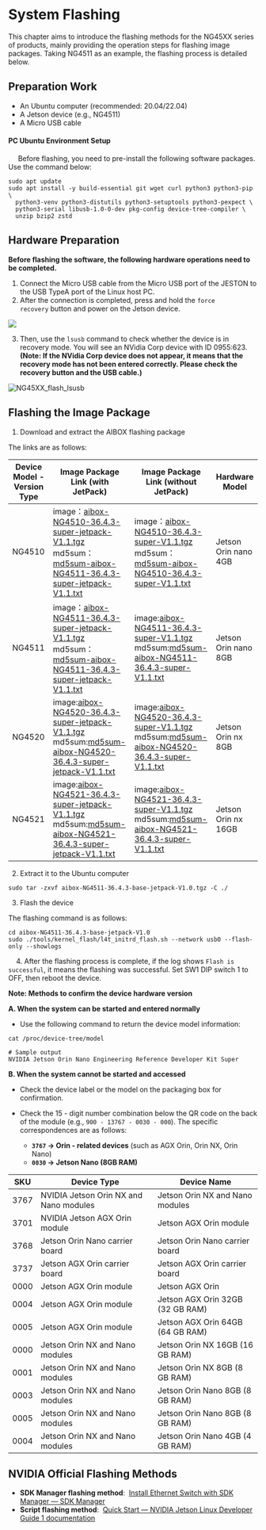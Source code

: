# System  Flashing

This chapter aims to introduce the flashing methods for the NG45XX series of products, mainly providing the operation steps for flashing image packages. Taking NG4511 as an example, the flashing process is detailed below.

## Preparation Work

- An Ubuntu computer (recommended: 20.04/22.04)
- A Jetson device (e.g., NG4511)
- A Micro USB cable

#### PC Ubuntu Environment Setup

     Before flashing, you need to pre-install the following software packages. Use the command below:

```shell
sudo apt update
sudo apt install -y build-essential git wget curl python3 python3-pip \
  python3-venv python3-distutils python3-setuptools python3-pexpect \
  python3-serial libusb-1.0-0-dev pkg-config device-tree-compiler \
  unzip bzip2 zstd
```

## Hardware Preparation

​**​Before flashing the software, the following hardware operations need to be completed.​**​

1. Connect the Micro USB cable from the Micro USB port of the JESTON to the USB TypeA port of the Linux host PC.
2. After the connection is completed, press and hold the `force recovery` button and power on the Jetson device.

![](/img/NG45XX_SOFTWARE/NG45XX_Recovery_SW1.png)

3. Then, use the `lsusb` command to check whether the device is in recovery mode. You will see an NVidia Corp device with ID 0955:623. ​**​(Note: If the NVidia Corp device does not appear, it means that the recovery mode has not been entered correctly. Please check the recovery button and the USB cable.)​**

![NG45XX_flash_lsusb](/img/NG45XX_flash_lsusb.jpg)

## Flashing the Image Package

1. Download and extract the AIBOX flashing package

The links are as follows:

| Device Model - Version Type | Image Package Link (with JetPack)                                                                                                                                                                                                                                                                                                                                                                                                                                        | Image Package Link (without JetPack)                                                                                                                                                                                                                                                                                                                                                                                                     | Hardware Model       |
| --------------------------- | ------------------------------------------------------------------------------------------------------------------------------------------------------------------------------------------------------------------------------------------------------------------------------------------------------------------------------------------------------------------------------------------------------------------------------------------------------------------------ | ---------------------------------------------------------------------------------------------------------------------------------------------------------------------------------------------------------------------------------------------------------------------------------------------------------------------------------------------------------------------------------------------------------------------------------------- | -------------------- |
| NG4510                      | image：[aibox-NG4510-36.4.3-super-jetpack-V1.1.tgz](https://resource-cam-think.oss-cn-hongkong.aliyuncs.com/download/firmware/aibox/NG45XX/36.4.3/v1.1/aibox-NG4510-super_42936/aibox-NG4510-36.4.3-super-jetpack-V1.1.tgz)<br/>md5sum：[md5sum-aibox-NG4511-36.4.3-super-jetpack-V1.1.txt](https://resource-cam-think.oss-cn-hongkong.aliyuncs.com/download/firmware/aibox/NG45XX/36.4.3/v1.1/aibox-NG4511-super_42937/md5sum-aibox-NG4511-36.4.3-super-jetpack-V1.1.txt) | image：[aibox-NG4510-36.4.3-super-V1.1.tgz](https://resource-cam-think.oss-cn-hongkong.aliyuncs.com/download/firmware/aibox/NG45XX/36.4.3/v1.1/aibox-NG4510-super_43202/aibox-NG4510-36.4.3-super-V1.1.tgz)<br/>md5sum：[md5sum-aibox-NG4510-36.4.3-super-V1.1.txt](https://resource-cam-think.oss-cn-hongkong.aliyuncs.com/download/firmware/aibox/NG45XX/36.4.3/v1.1/aibox-NG4510-super_43202/md5sum-aibox-NG4510-36.4.3-super-V1.1.txt) | Jetson Orin nano 4GB |
| NG4511                      | image：[aibox-NG4511-36.4.3-super-jetpack-V1.1.tgz](https://resource-cam-think.oss-cn-hongkong.aliyuncs.com/download/firmware/aibox/NG45XX/36.4.3/v1.1/aibox-NG4511-super_42937/aibox-NG4511-36.4.3-super-jetpack-V1.1.tgz)<br/>md5sum：[md5sum-aibox-NG4511-36.4.3-super-jetpack-V1.1.txt](https://resource-cam-think.oss-cn-hongkong.aliyuncs.com/download/firmware/aibox/NG45XX/36.4.3/v1.1/aibox-NG4511-super_42937/md5sum-aibox-NG4511-36.4.3-super-jetpack-V1.1.txt) | image:[aibox-NG4511-36.4.3-super-V1.1.tgz](https://resource-cam-think.oss-cn-hongkong.aliyuncs.com/download/firmware/aibox/NG45XX/36.4.3/v1.1/aibox-NG4511-super_43203/aibox-NG4511-36.4.3-super-V1.1.tgz)<br/>md5sum:[md5sum-aibox-NG4511-36.4.3-super-V1.1.txt](https://resource-cam-think.oss-cn-hongkong.aliyuncs.com/download/firmware/aibox/NG45XX/36.4.3/v1.1/aibox-NG4511-super_43203/md5sum-aibox-NG4511-36.4.3-super-V1.1.txt) | Jetson Orin nano 8GB |
| NG4520                      | image:[aibox-NG4520-36.4.3-super-jetpack-V1.1.tgz](https://resource-cam-think.oss-cn-hongkong.aliyuncs.com/download/firmware/aibox/NG45XX/36.4.3/v1.1/aibox-NG4520-super_42938/aibox-NG4520-36.4.3-super-jetpack-V1.1.tgz)<br/>md5sum:[md5sum-aibox-NG4520-36.4.3-super-jetpack-V1.1.txt](https://resource-cam-think.oss-cn-hongkong.aliyuncs.com/download/firmware/aibox/NG45XX/36.4.3/v1.1/aibox-NG4520-super_42938/md5sum-aibox-NG4520-36.4.3-super-jetpack-V1.1.txt) | image:[aibox-NG4520-36.4.3-super-V1.1.tgz](https://resource-cam-think.oss-cn-hongkong.aliyuncs.com/download/firmware/aibox/NG45XX/36.4.3/v1.1/aibox-NG4520-super_43204/aibox-NG4520-36.4.3-super-V1.1.tgz)<br/>md5sum:[md5sum-aibox-NG4520-36.4.3-super-V1.1.txt](https://resource-cam-think.oss-cn-hongkong.aliyuncs.com/download/firmware/aibox/NG45XX/36.4.3/v1.1/aibox-NG4520-super_43204/md5sum-aibox-NG4520-36.4.3-super-V1.1.txt) | Jetson Orin nx 8GB   |
| NG4521                      | image:[aibox-NG4521-36.4.3-super-jetpack-V1.1.tgz](https://resource-cam-think.oss-cn-hongkong.aliyuncs.com/download/firmware/aibox/NG45XX/36.4.3/v1.1/aibox-NG4521-super_42939/aibox-NG4521-36.4.3-super-jetpack-V1.1.tgz)<br/>md5sum:[md5sum-aibox-NG4521-36.4.3-super-jetpack-V1.1.txt](https://resource-cam-think.oss-cn-hongkong.aliyuncs.com/download/firmware/aibox/NG45XX/36.4.3/v1.1/aibox-NG4521-super_42939/md5sum-aibox-NG4521-36.4.3-super-jetpack-V1.1.txt) | image:[aibox-NG4521-36.4.3-super-V1.1.tgz](https://resource-cam-think.oss-cn-hongkong.aliyuncs.com/download/firmware/aibox/NG45XX/36.4.3/v1.1/aibox-NG4521-super_43205/aibox-NG4521-36.4.3-super-V1.1.tgz)<br/>md5sum:[md5sum-aibox-NG4521-36.4.3-super-V1.1.txt](https://resource-cam-think.oss-cn-hongkong.aliyuncs.com/download/firmware/aibox/NG45XX/36.4.3/v1.1/aibox-NG4521-super_43205/md5sum-aibox-NG4521-36.4.3-super-V1.1.txt) | Jetson Orin nx 16GB  |

2. Extract it to the Ubuntu computer

```shell
sudo tar -zxvf aibox-NG4511-36.4.3-base-jetpack-V1.0.tgz -C ./
```

3. Flash the device

The flashing command is as follows:

```shell
cd aibox-NG4511-36.4.3-base-jetpack-V1.0
sudo ./tools/kernel_flash/l4t_initrd_flash.sh --network usb0 --flash-only --showlogs
```

    4. After the flashing process is complete, if the log shows `Flash is successful`, it means the flashing was successful. Set SW1 DIP switch 1 to OFF, then reboot the device.

**Note: Methods to confirm the device hardware version​**

**A. When the system can be started and entered normally​**​

- Use the following command to return the device model information:

```shell
cat /proc/device-tree/model

# Sample output
NVIDIA Jetson Orin Nano Engineering Reference Developer Kit Super
```

**B. When the system cannot be started and accessed​** 

- Check the device label or the model on the packaging box for confirmation.

- Check the 15 - digit number combination below the QR code on the back of the module (e.g., `900 - 13767 - 0030 - 000`). The specific correspondences are as follows:
  
  - ​**​`3767` → Orin - related devices​**​ (such as AGX Orin, Orin NX, Orin Nano)
  - ​**​`0030` → Jetson Nano (8GB RAM)​**

| SKU  | Device Type                            | Device Name                      |
| ---- | -------------------------------------- | -------------------------------- |
| 3767 | NVIDIA Jetson Orin NX and Nano modules | Jetson Orin NX and Nano modules  |
| 3701 | NVIDIA Jetson AGX Orin module          | Jetson AGX Orin module           |
| 3768 | Jetson Orin Nano carrier board         | Jetson Orin Nano carrier board   |
| 3737 | Jetson AGX Orin carrier board          | Jetson AGX Orin carrier board    |
| 0000 | Jetson AGX Orin module                 | Jetson AGX Orin                  |
| 0004 | Jetson AGX Orin module                 | Jetson AGX Orin 32GB (32 GB RAM) |
| 0005 | Jetson AGX Orin module                 | Jetson AGX Orin 64GB (64 GB RAM) |
| 0000 | Jetson Orin NX and Nano modules        | Jetson Orin NX 16GB (16 GB RAM)  |
| 0001 | Jetson Orin NX and Nano modules        | Jetson Orin NX 8GB (8 GB RAM)    |
| 0003 | Jetson Orin NX and Nano modules        | Jetson Orin Nano 8GB (8 GB RAM)  |
| 0005 | Jetson Orin NX and Nano modules        | Jetson Orin Nano 8GB (8 GB RAM)  |
| 0004 | Jetson Orin NX and Nano modules        | Jetson Orin Nano 4GB (4 GB RAM)  |

## NVIDIA Official Flashing Methods

- ​**​SDK Manager flashing method​**​:  [Install Ethernet Switch with SDK Manager — SDK Manager](https://docs.nvidia.com/sdk-manager/install-with-sdkm-switch/index.html)
- ​**​Script flashing method​**​:  [Quick Start — NVIDIA Jetson Linux Developer Guide 1 documentation](https://docs.nvidia.com/jetson/archives/r36.4/DeveloperGuide/SD/FlashingSupport.html)
